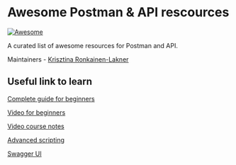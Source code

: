 # Awesome Postman & API rescources

[![Awesome](https://awesome.re/badge.svg)](https://awesome.re)

A curated list of awesome resources for Postman and API.

Maintainers - [Krisztina Ronkainen-Lakner](https://github.com/krisztipely)

## Useful link to learn

[Complete guide for beginners](https://www.softwaretestinghelp.com/api-testing-tutorial/)

[Video for beginners](https://www.youtube.com/watch?v=VywxIQ2ZXw4)

[Video course notes](https://github.com/vdespa/introduction-to-postman-course/blob/main/course-notes.md)

[Advanced scripting](https://www.softwaretestinghelp.com/postman-advanced-scripting/ )

[Swagger UI](https://swagger.io/tools/swagger-ui/)
